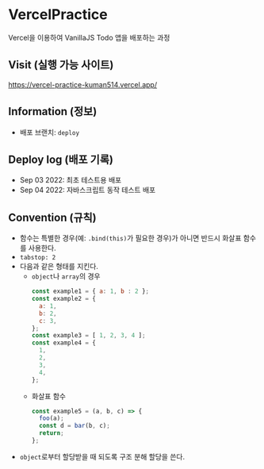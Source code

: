 # VercelPractice
Vercel을 이용하여 VanillaJS Todo 앱을 배포하는 과정

## Visit (실행 가능 사이트)
https://vercel-practice-kuman514.vercel.app/

## Information (정보)
- 배포 브랜치: `deploy`

## Deploy log (배포 기록)
- Sep 03 2022: 최초 테스트용 배포
- Sep 04 2022: 자바스크립트 동작 테스트 배포

## Convention (규칙)
- 함수는 특별한 경우(예: `.bind(this)`가 필요한 경우)가 아니면 반드시 화살표 함수를 사용한다.
- `tabstop: 2`
- 다음과 같은 형태를 지킨다.
  - `object`나 `array`의 경우
    ```JavaScript
    const example1 = { a: 1, b : 2 };
    const example2 = {
      a: 1,
      b: 2,
      c: 3,
    };
    const example3 = [ 1, 2, 3, 4 ];
    const example4 = {
      1,
      2,
      3,
      4,
    };
    ```
  - 화살표 함수
    ```JavaScript
    const example5 = (a, b, c) => {
      foo(a);
      const d = bar(b, c);
      return;
    };
    ```
- `object`로부터 할당받을 때 되도록 구조 분해 할당을 쓴다.
